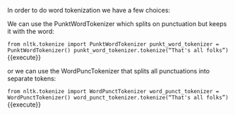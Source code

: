 
In order to do word tokenization we have a few choices:

We can use the PunktWordTokenizer which splits on punctuation but keeps it with the word:

`from nltk.tokenize import PunktWordTokenizer
punkt_word_tokenizer = PunktWordTokenizer()
punkt_word_tokenizer.tokenize(“That's all folks”)`{{execute}}

or we can use the WordPuncTokenizer that splits all punctuations into separate tokens:

`from nltk.tokenize import WordPunctTokenizer
word_punct_tokenizer = WordPunctTokenizer()
word_punct_tokenizer.tokenize(“That's all folks”)`{{execute}}



